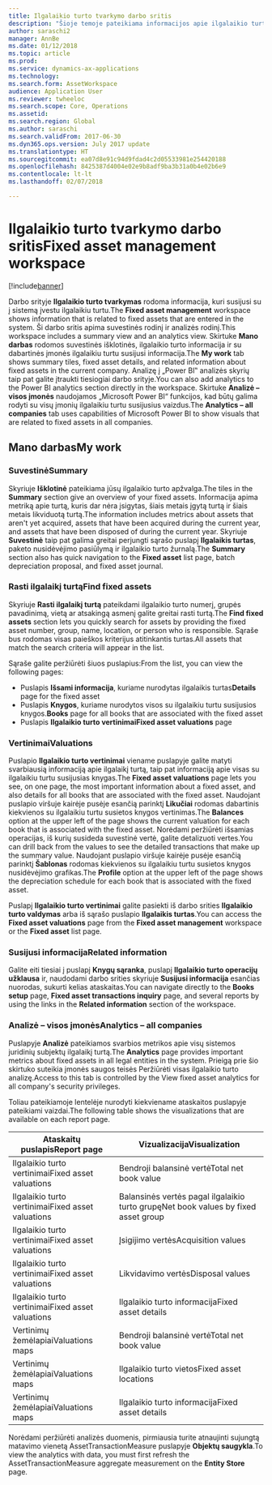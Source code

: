 ```yaml
---
title: Ilgalaikio turto tvarkymo darbo sritis
description: "Šioje temoje pateikiama informacijos apie ilgalaikio turto tvarkymo darbo sritį. Šioje darbo srityje rodoma informacija, kuri susijusi su į sistemą įvestu ilgalaikiu turtu. Ji apima suvestinės rodinį ir analizės rodinį."
author: saraschi2
manager: AnnBe
ms.date: 01/12/2018
ms.topic: article
ms.prod: 
ms.service: dynamics-ax-applications
ms.technology: 
ms.search.form: AssetWorkspace
audience: Application User
ms.reviewer: twheeloc
ms.search.scope: Core, Operations
ms.assetid: 
ms.search.region: Global
ms.author: saraschi
ms.search.validFrom: 2017-06-30
ms.dyn365.ops.version: July 2017 update
ms.translationtype: HT
ms.sourcegitcommit: ea07d8e91c94d9fdad4c2d05533981e254420188
ms.openlocfilehash: 8425387d4004e02e9b8adf9ba3b31a0b4e02b6e9
ms.contentlocale: lt-lt
ms.lasthandoff: 02/07/2018

---
```


# <a name="fixed-asset-management-workspace"></a><span data-ttu-id="e7dc6-105">Ilgalaikio turto tvarkymo darbo sritis</span><span class="sxs-lookup"><span data-stu-id="e7dc6-105">Fixed asset management workspace</span></span>

[!include[banner](../includes/banner.md)]

<span data-ttu-id="e7dc6-106">Darbo srityje **Ilgalaikio turto tvarkymas** rodoma informacija, kuri susijusi su į sistemą įvestu ilgalaikiu turtu.</span><span class="sxs-lookup"><span data-stu-id="e7dc6-106">The **Fixed asset management** workspace shows information that is related to fixed assets that are entered in the system.</span></span> <span data-ttu-id="e7dc6-107">Ši darbo sritis apima suvestinės rodinį ir analizės rodinį.</span><span class="sxs-lookup"><span data-stu-id="e7dc6-107">This workspace includes a summary view and an analytics view.</span></span> <span data-ttu-id="e7dc6-108">Skirtuke **Mano darbas** rodomos suvestinės išklotinės, ilgalaikio turto informacija ir su dabartinės įmonės ilgalaikiu turtu susijusi informacija.</span><span class="sxs-lookup"><span data-stu-id="e7dc6-108">The **My work** tab shows summary tiles, fixed asset details, and related information about fixed assets in the current company.</span></span> <span data-ttu-id="e7dc6-109">Analizę į „Power BI‟ analizės skyrių taip pat galite įtraukti tiesiogiai darbo srityje.</span><span class="sxs-lookup"><span data-stu-id="e7dc6-109">You can also add analytics to the Power BI analytics section directly in the workspace.</span></span> <span data-ttu-id="e7dc6-110">Skirtuke **Analizė – visos įmonės** naudojamos „Microsoft Power BI“ funkcijos, kad būtų galima rodyti su visų įmonių ilgalaikiu turtu susijusius vaizdus.</span><span class="sxs-lookup"><span data-stu-id="e7dc6-110">The **Analytics – all companies** tab uses capabilities of Microsoft Power BI to show visuals that are related to fixed assets in all companies.</span></span>

## <a name="my-work"></a><span data-ttu-id="e7dc6-111">Mano darbas</span><span class="sxs-lookup"><span data-stu-id="e7dc6-111">My work</span></span>

### <a name="summary"></a><span data-ttu-id="e7dc6-112">Suvestinė</span><span class="sxs-lookup"><span data-stu-id="e7dc6-112">Summary</span></span>

<span data-ttu-id="e7dc6-113">Skyriuje **Išklotinė** pateikiama jūsų ilgalaikio turto apžvalga.</span><span class="sxs-lookup"><span data-stu-id="e7dc6-113">The tiles in the **Summary** section give an overview of your fixed assets.</span></span> <span data-ttu-id="e7dc6-114">Informacija apima metriką apie turtą, kuris dar nėra įsigytas, šiais metais įgytą turtą ir šiais metais likviduotą turtą.</span><span class="sxs-lookup"><span data-stu-id="e7dc6-114">The information includes metrics about assets that aren't yet acquired, assets that have been acquired during the current year, and assets that have been disposed of during the current year.</span></span> <span data-ttu-id="e7dc6-115">Skyriuje **Suvestinė** taip pat galima greitai perjungti sąrašo puslapį **Ilgalaikis turtas**, paketo nusidėvėjimo pasiūlymą ir ilgalaikio turto žurnalą.</span><span class="sxs-lookup"><span data-stu-id="e7dc6-115">The **Summary** section also has quick navigation to the **Fixed asset** list page, batch depreciation proposal, and fixed asset journal.</span></span>

### <a name="find-fixed-assets"></a><span data-ttu-id="e7dc6-116">Rasti ilgalaikį turtą</span><span class="sxs-lookup"><span data-stu-id="e7dc6-116">Find fixed assets</span></span>

<span data-ttu-id="e7dc6-117">Skyriuje **Rasti ilgalaikį turtą** pateikdami ilgalaikio turto numerį, grupės pavadinimą, vietą ar atsakingą asmenį galite greitai rasti turtą.</span><span class="sxs-lookup"><span data-stu-id="e7dc6-117">The **Find fixed assets** section lets you quickly search for assets by providing the fixed asset number, group, name, location, or person who is responsible.</span></span> <span data-ttu-id="e7dc6-118">Sąraše bus rodomas visas paieškos kriterijus atitinkantis turtas.</span><span class="sxs-lookup"><span data-stu-id="e7dc6-118">All assets that match the search criteria will appear in the list.</span></span>

<span data-ttu-id="e7dc6-119">Sąraše galite peržiūrėti šiuos puslapius:</span><span class="sxs-lookup"><span data-stu-id="e7dc6-119">From the list, you can view the following pages:</span></span>

 - <span data-ttu-id="e7dc6-120">Puslapis **Išsami informacija**, kuriame nurodytas ilgalaikis turtas</span><span class="sxs-lookup"><span data-stu-id="e7dc6-120">**Details** page for the fixed asset</span></span>
 - <span data-ttu-id="e7dc6-121">Puslapis **Knygos**, kuriame nurodytos visos su ilgalaikiu turtu susijusios knygos.</span><span class="sxs-lookup"><span data-stu-id="e7dc6-121">**Books** page for all books that are associated with the fixed asset</span></span>
 - <span data-ttu-id="e7dc6-122">Puslapis **Ilgalaikio turto vertinimai**</span><span class="sxs-lookup"><span data-stu-id="e7dc6-122">**Fixed asset valuations** page</span></span>

### <a name="valuations"></a><span data-ttu-id="e7dc6-123">Vertinimai</span><span class="sxs-lookup"><span data-stu-id="e7dc6-123">Valuations</span></span>

<span data-ttu-id="e7dc6-124">Puslapio **Ilgalaikio turto vertinimai** viename puslapyje galite matyti svarbiausią informaciją apie ilgalaikį turtą, taip pat informaciją apie visas su ilgalaikiu turtu susijusias knygas.</span><span class="sxs-lookup"><span data-stu-id="e7dc6-124">The **Fixed asset valuations** page lets you see, on one page, the most important information about a fixed asset, and also details for all books that are associated with the fixed asset.</span></span> <span data-ttu-id="e7dc6-125">Naudojant puslapio viršuje kairėje pusėje esančią parinktį **Likučiai** rodomas dabartinis kiekvienos su ilgalaikiu turtu susietos knygos vertinimas.</span><span class="sxs-lookup"><span data-stu-id="e7dc6-125">The **Balances** option at the upper left of the page shows the current valuation for each book that is associated with the fixed asset.</span></span> <span data-ttu-id="e7dc6-126">Norėdami peržiūrėti išsamias operacijas, iš kurių susideda suvestinė vertė, galite detalizuoti vertes.</span><span class="sxs-lookup"><span data-stu-id="e7dc6-126">You can drill back from the values to see the detailed transactions that make up the summary value.</span></span> <span data-ttu-id="e7dc6-127">Naudojant puslapio viršuje kairėje pusėje esančią parinktį **Šablonas** rodomas kiekvienos su ilgalaikiu turtu susietos knygos nusidėvėjimo grafikas.</span><span class="sxs-lookup"><span data-stu-id="e7dc6-127">The **Profile** option at the upper left of the page shows the depreciation schedule for each book that is associated with the fixed asset.</span></span>

<span data-ttu-id="e7dc6-128">Puslapį **Ilgalaikio turto vertinimai** galite pasiekti iš darbo srities **Ilgalaikio turto valdymas** arba iš sąrašo puslapio **Ilgalaikis turtas**.</span><span class="sxs-lookup"><span data-stu-id="e7dc6-128">You can access the **Fixed asset valuations** page from the **Fixed asset management** workspace or the **Fixed asset** list page.</span></span>

### <a name="related-information"></a><span data-ttu-id="e7dc6-129">Susijusi informacija</span><span class="sxs-lookup"><span data-stu-id="e7dc6-129">Related information</span></span>

<span data-ttu-id="e7dc6-130">Galite eiti tiesiai į puslapį **Knygų sąranka**, puslapį **Ilgalaikio turto operacijų užklausa** ir, naudodami darbo srities skyriuje **Susijusi informacija** esančias nuorodas, sukurti kelias ataskaitas.</span><span class="sxs-lookup"><span data-stu-id="e7dc6-130">You can navigate directly to the **Books setup** page, **Fixed asset transactions inquiry** page, and several reports by using the links in the **Related information** section of the workspace.</span></span>

### <a name="analytics--all-companies"></a><span data-ttu-id="e7dc6-131">Analizė – visos įmonės</span><span class="sxs-lookup"><span data-stu-id="e7dc6-131">Analytics – all companies</span></span>

<span data-ttu-id="e7dc6-132">Puslapyje **Analizė** pateikiamos svarbios metrikos apie visų sistemos juridinių subjektų ilgalaikį turtą.</span><span class="sxs-lookup"><span data-stu-id="e7dc6-132">The **Analytics** page provides important metrics about fixed assets in all legal entities in the system.</span></span> <span data-ttu-id="e7dc6-133">Prieigą prie šio skirtuko suteikia įmonės saugos teisės Peržiūrėti visas ilgalaikio turto analizę.</span><span class="sxs-lookup"><span data-stu-id="e7dc6-133">Access to this tab is controlled by the View fixed asset analytics for all company's security privileges.</span></span>

<span data-ttu-id="e7dc6-134">Toliau pateikiamoje lentelėje nurodyti kiekviename ataskaitos puslapyje pateikiami vaizdai.</span><span class="sxs-lookup"><span data-stu-id="e7dc6-134">The following table shows the visualizations that are available on each report page.</span></span>

| <span data-ttu-id="e7dc6-135">Ataskaitų puslapis</span><span class="sxs-lookup"><span data-stu-id="e7dc6-135">Report page</span></span>            | <span data-ttu-id="e7dc6-136">Vizualizacija</span><span class="sxs-lookup"><span data-stu-id="e7dc6-136">Visualization</span></span>        |
|------------------------|----------------------|
| <span data-ttu-id="e7dc6-137">Ilgalaikio turto vertinimai</span><span class="sxs-lookup"><span data-stu-id="e7dc6-137">Fixed asset valuations</span></span> | <span data-ttu-id="e7dc6-138">Bendroji balansinė vertė</span><span class="sxs-lookup"><span data-stu-id="e7dc6-138">Total net book value</span></span> |
| <span data-ttu-id="e7dc6-139">Ilgalaikio turto vertinimai</span><span class="sxs-lookup"><span data-stu-id="e7dc6-139">Fixed asset valuations</span></span> | <span data-ttu-id="e7dc6-140">Balansinės vertės pagal ilgalaikio turto grupę</span><span class="sxs-lookup"><span data-stu-id="e7dc6-140">Net book values by fixed asset group</span></span> |
| <span data-ttu-id="e7dc6-141">Ilgalaikio turto vertinimai</span><span class="sxs-lookup"><span data-stu-id="e7dc6-141">Fixed asset valuations</span></span> | <span data-ttu-id="e7dc6-142">Įsigijimo vertės</span><span class="sxs-lookup"><span data-stu-id="e7dc6-142">Acquisition values</span></span> |
| <span data-ttu-id="e7dc6-143">Ilgalaikio turto vertinimai</span><span class="sxs-lookup"><span data-stu-id="e7dc6-143">Fixed asset valuations</span></span> | <span data-ttu-id="e7dc6-144">Likvidavimo vertės</span><span class="sxs-lookup"><span data-stu-id="e7dc6-144">Disposal values</span></span> |
| <span data-ttu-id="e7dc6-145">Ilgalaikio turto vertinimai</span><span class="sxs-lookup"><span data-stu-id="e7dc6-145">Fixed asset valuations</span></span> | <span data-ttu-id="e7dc6-146">Ilgalaikio turto informacija</span><span class="sxs-lookup"><span data-stu-id="e7dc6-146">Fixed asset details</span></span> |
| <span data-ttu-id="e7dc6-147">Vertinimų žemėlapiai</span><span class="sxs-lookup"><span data-stu-id="e7dc6-147">Valuations maps</span></span>        | <span data-ttu-id="e7dc6-148">Bendroji balansinė vertė</span><span class="sxs-lookup"><span data-stu-id="e7dc6-148">Total net book value</span></span> |
| <span data-ttu-id="e7dc6-149">Vertinimų žemėlapiai</span><span class="sxs-lookup"><span data-stu-id="e7dc6-149">Valuations maps</span></span>        | <span data-ttu-id="e7dc6-150">Ilgalaikio turto vietos</span><span class="sxs-lookup"><span data-stu-id="e7dc6-150">Fixed asset locations</span></span> |
| <span data-ttu-id="e7dc6-151">Vertinimų žemėlapiai</span><span class="sxs-lookup"><span data-stu-id="e7dc6-151">Valuations maps</span></span>        | <span data-ttu-id="e7dc6-152">Ilgalaikio turto informacija</span><span class="sxs-lookup"><span data-stu-id="e7dc6-152">Fixed asset details</span></span> |

<span data-ttu-id="e7dc6-153">Norėdami peržiūrėti analizės duomenis, pirmiausia turite atnaujinti sujungtą matavimo vienetą AssetTransactionMeasure puslapyje **Objektų saugykla**.</span><span class="sxs-lookup"><span data-stu-id="e7dc6-153">To view the analytics with data, you must first refresh the AssetTransactionMeasure aggregate measurement on the **Entity Store** page.</span></span>

